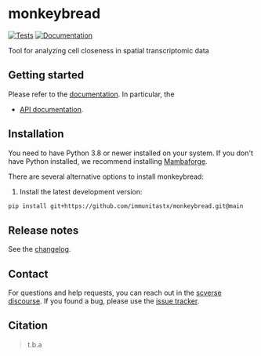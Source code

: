 # monkeybread

[![Tests][badge-tests]][link-tests]
[![Documentation][badge-docs]][link-docs]

[badge-tests]: https://img.shields.io/github/workflow/status/immunitastx/monkeybread/Test/main
[link-tests]: https://github.com/immunitastx/monkeybread/actions/workflows/test.yml
[badge-docs]: https://img.shields.io/readthedocs/monkeybread

Tool for analyzing cell closeness in spatial transcriptomic data

## Getting started

Please refer to the [documentation][link-docs]. In particular, the

-   [API documentation][link-api].

## Installation

You need to have Python 3.8 or newer installed on your system. If you don't have
Python installed, we recommend installing [Mambaforge](https://github.com/conda-forge/miniforge#mambaforge).

There are several alternative options to install monkeybread:

<!--
1) Install the latest release of `monkeybread` from `PyPI <https://pypi.org/project/monkeybread/>`_:

```bash
pip install monkeybread
```
-->

1. Install the latest development version:

```bash
pip install git+https://github.com/immunitastx/monkeybread.git@main
```

## Release notes

See the [changelog][changelog].

## Contact

For questions and help requests, you can reach out in the [scverse discourse][scverse-discourse].
If you found a bug, please use the [issue tracker][issue-tracker].

## Citation

> t.b.a

[scverse-discourse]: https://discourse.scverse.org/
[issue-tracker]: https://github.com/immunitastx/monkeybread/issues
[changelog]: https://monkeybread.readthedocs.io/latest/changelog.html
[link-docs]: https://monkeybread.readthedocs.io
[link-api]: https://monkeybread.readthedocs.io/latest/api.html
